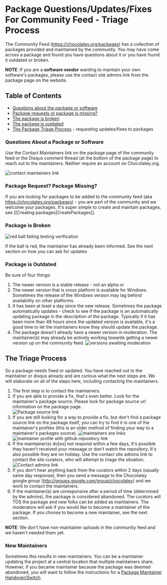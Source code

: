 # Package Questions/Updates/Fixes For Community Feed - Triage Process

The Community Feed (https://chocolatey.org/packages) has a collection of packages provided and maintained by the community. You may have come across a package and found you have questions about it or you have found it outdated or broken.

**NOTE**: If you are a **software vendor** wanting to maintain your own software's packages, please use the contact site admins link from the package page on the website.

## Table of Contents

* [Questions about the package or software](#questions-about-a-package-or-software)
* [Package requests or package is missing?](#package-request-package-missing)
* [The package is broken](#package-is-broken)
* [The package is outdated](#package-is-outdated)
* [The Package Triage Process](#the-triage-process) - requesting updates/fixes to packages

### Questions About a Package or Software

Use the Contact Maintainers link on the package page of the community feed or the Disqus comment thread (at the bottom of the package page) to reach out to the maintainers. Neither require an account on Chocolatey.org. 

![contact maintainers link](https://cloud.githubusercontent.com/assets/63502/12519569/406aa70a-c105-11e5-9db2-6191ce5bc100.png)

### Package Request? Package Missing?
If you are looking for packages to be added to the community feed (aka https://chocolatey.org/packages) - you are part of the community and we welcome your packages. It's super simple to create and maintain packages, see [[Creating packages|CreatePackages]].

### Package is Broken

![red ball failing testing verification](https://cloud.githubusercontent.com/assets/63502/12519534/1728a086-c105-11e5-9af7-96b188114ae7.png)

If the ball is red, the maintainer has already been informed. See the next section on how you can ask for updates

### Package is Outdated

Be sure of four things:

1. The newer version is a stable release - not an alpha or 
1. The newer version that is cross platform is available for Windows. Sometimes the release of the Windows version may lag behind availability on other platforms.
1. It has been at least a day since the new release. Sometimes the package automatically updates - check to see if the package is an automatically updating package in the description of the package. Typically if it has been more than 48 hours since the updated version is available, it's a good time to let the maintainers know they should update the package.
1. The package doesn't already have a newer version in moderation. The maintainer(s) may already be actively working towards getting a newer version up on the community feed.
![versions awaiting moderation](https://cloud.githubusercontent.com/assets/63502/12520149/7bb85aac-c108-11e5-983c-eef01448b00a.png)

## The Triage Process
So a package needs fixed or updated. You have reached out to the maintainer or disqus already and are curious what the next steps are. We will elaborate on all of the steps here, including contacting the maintainers.

1. The first step is to contact the maintainers. 
1. If you are able to provide a fix, that's even better. Look for the maintainer's package source. Please look for package source url information on the package page.  
![Package source link](https://cloud.githubusercontent.com/assets/63502/12520704/c124c60e-c10b-11e5-9de9-1127ce0c602e.png)
1. If you are still looking for a way to provide a fix, but don't find a package source link on the package itself, you can try to find it in one of the maintainer's profiles (this is an older method of finding your way to a maintainer's packages source).
![maintainers are links](https://cloud.githubusercontent.com/assets/63502/12520819/537dbaa6-c10c-11e5-8907-4b822d6f6161.png)
![maintainer profile with github repository link](https://cloud.githubusercontent.com/assets/63502/12520758/f755bf4e-c10b-11e5-831e-4da3a91c42c9.png)
1. If the maintainer(s) do[es] not respond within a few days, it's possible they haven't received your message or don't watch the repository. It's also possible they are on holiday. Use the contact site admins link to contact the site curators, who will attempt to triage the situation.   
![Contact admins link](https://cloud.githubusercontent.com/assets/63502/12520681/a8949c9a-c10b-11e5-84f5-ce4063249cab.png)
1. If you don't hear anything back from the curators within 2 days (usually same day response), then you send a message to the Chocolatey google group (http://groups.google.com/group/chocolatey) and we work to contact the maintainers.
1. If the maintainer(s) are unresponsive after a period of time (determined by the admins), the package is considered abandoned. The curators will TOS the package and new folks can be added as maintainers. The moderators will ask if you would like to become a maintainer of the package. If you choose to become a new maintainer, see the next section.

**NOTE**: We don't have non-maintainer uploads in the community feed and we haven't needed them yet.

### New Maintainers

Sometimes this results in new maintainers. You can be a maintainer updating the project at a central location that multiple maintainers share. However, if you became maintainer because the package was deemed abandoned, you will want to follow the instructions for a [Package Maintainer Handover/Switch](PackageMantainerHandover).
